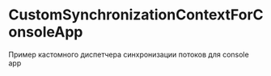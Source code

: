 # CustomSynchronizationContextForConsoleApp
Пример кастомного диспетчера синхронизации потоков для console app

